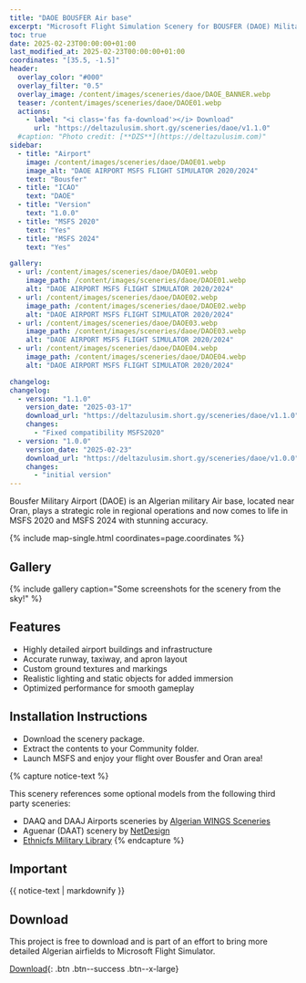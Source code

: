 ```yaml
---
title: "DAOE BOUSFER Air base"
excerpt: "Microsoft Flight Simulation Scenery for BOUSFER (DAOE) Military Airport for MSFS2020 & MSFS2024"
toc: true
date: 2025-02-23T00:00:00+01:00
last_modified_at: 2025-02-23T00:00:00+01:00
coordinates: "[35.5, -1.5]"
header:
  overlay_color: "#000"
  overlay_filter: "0.5"
  overlay_image: /content/images/sceneries/daoe/DAOE_BANNER.webp
  teaser: /content/images/sceneries/daoe/DAOE01.webp
  actions:
    - label: "<i class='fas fa-download'></i> Download"
      url: "https://deltazulusim.short.gy/sceneries/daoe/v1.1.0"
  #caption: "Photo credit: [**DZS**](https://deltazulusim.com)"
sidebar:
  - title: "Airport"
    image: /content/images/sceneries/daoe/DAOE01.webp
    image_alt: "DAOE AIRPORT MSFS FLIGHT SIMULATOR 2020/2024"
    text: "Bousfer"
  - title: "ICAO"
    text: "DAOE"
  - title: "Version"
    text: "1.0.0"
  - title: "MSFS 2020"
    text: "Yes"
  - title: "MSFS 2024"
    text: "Yes"

gallery:
  - url: /content/images/sceneries/daoe/DAOE01.webp
    image_path: /content/images/sceneries/daoe/DAOE01.webp
    alt: "DAOE AIRPORT MSFS FLIGHT SIMULATOR 2020/2024"
  - url: /content/images/sceneries/daoe/DAOE02.webp
    image_path: /content/images/sceneries/daoe/DAOE02.webp
    alt: "DAOE AIRPORT MSFS FLIGHT SIMULATOR 2020/2024"
  - url: /content/images/sceneries/daoe/DAOE03.webp
    image_path: /content/images/sceneries/daoe/DAOE03.webp
    alt: "DAOE AIRPORT MSFS FLIGHT SIMULATOR 2020/2024"
  - url: /content/images/sceneries/daoe/DAOE04.webp
    image_path: /content/images/sceneries/daoe/DAOE04.webp
    alt: "DAOE AIRPORT MSFS FLIGHT SIMULATOR 2020/2024"

changelog:
changelog:
  - version: "1.1.0"
    version_date: "2025-03-17"
    download_url: "https://deltazulusim.short.gy/sceneries/daoe/v1.1.0"
    changes:
      - "Fixed compatibility MSFS2020"
  - version: "1.0.0"
    version_date: "2025-02-23"
    download_url: "https://deltazulusim.short.gy/sceneries/daoe/v1.0.0"
    changes:
      - "initial version"
---
```


Bousfer Military Airport (DAOE) is an Algerian military Air base, located near Oran, plays a strategic role in regional operations and now comes to life in MSFS 2020 and MSFS 2024 with stunning accuracy.

{% include map-single.html coordinates=page.coordinates %}


## Gallery 
{% include gallery caption="Some screenshots for the scenery from the sky!" %}

## Features
- Highly detailed airport buildings and infrastructure
- Accurate runway, taxiway, and apron layout
- Custom ground textures and markings
- Realistic lighting and static objects for added immersion
- Optimized performance for smooth gameplay

## Installation Instructions
- Download the scenery package.
- Extract the contents to your Community folder.
- Launch MSFS and enjoy your flight over Bousfer and Oran area!

{% capture notice-text %}

This scenery references some optional models from the following third party sceneries: 
* DAAQ and DAAJ Airports sceneries by [Algerian WINGS Sceneries](https://www.facebook.com/AlgerianWingsSceneries)
* Aguenar (DAAT) scenery by [NetDesign](https://inibuilds.com/products/netdesign-aguenar-daat-msfs?srsltid=AfmBOorrtszEPqjNv4V4OrVqirz9LHv8eX9RURf_JEo9ws0G3j1eSnV0)
* [Ethnicfs Military Library](https://flightsim.to/file/44161/ethnicfs-military-library)
{% endcapture %}

<div class="notice--warning">
  <h2 class="no_toc">Important</h2>
  {{ notice-text | markdownify }}
</div>

## Download

This project is free to download and is part of an effort to bring more detailed Algerian airfields to Microsoft Flight Simulator.

[<i class='fas fa-download'></i> Download](https://deltazulusim.short.gy/sceneries/daoe/v1.1.0){: .btn .btn--success .btn--x-large}